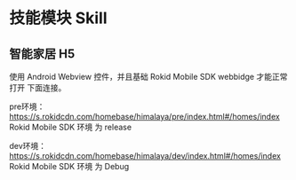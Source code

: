# 技能模块 Skill
## 智能家居 H5 
使用 Android Webview 控件，并且基础 Rokid Mobile SDK webbidge 才能正常打开 下面连接。

pre环境：https://s.rokidcdn.com/homebase/himalaya/pre/index.html#/homes/index
Rokid Mobile SDK 环境 为 release

dev环境：https://s.rokidcdn.com/homebase/himalaya/dev/index.html#/homes/index
Rokid Mobile SDK 环境 为 Debug

